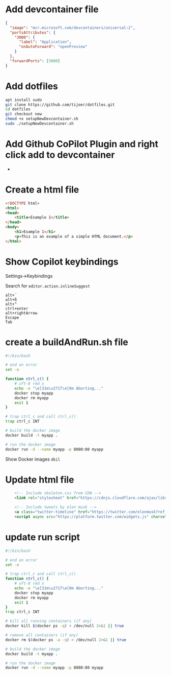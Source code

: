 # Add devcontainer file
```JSON
{
  "image": "mcr.microsoft.com/devcontainers/universal:2",
  "portsAttributes": {
    "3000": {
      "label": "Application",
      "onAutoForward": "openPreview"
    }
  },
  "forwardPorts": [3000]
}
```


# Add dotfiles
```bash
apt install sudo
git clone https://github.com/tijoer/dotfiles.git
cd dotfiles
git checkout new
chmod +x setupNewDevcontainer.sh 
sudo ./setupNewDevcontainer.sh
```

# Add Github CoPilot Plugin and right click add to devcontainer

- 

# Create a html file

```html
<!DOCTYPE html>
<html>
<head>
    <title>Example 1</title>
</head>
<body>
    <h1>Example 1</h1>
    <p>This is an example of a simple HTML document.</p>
</html>
```

# Show Copilot keybindings

Settings->Keybindings

Search for 	```editor.action.inlineSuggest```

```
alt+´
alt+ß
alt+^
ctrl+enter
alt+rightArrow
Escape
Tab
```

# create a buildAndRun.sh file

```bash
#!/bin/bash

# end on error
set -e

function ctrl_c() {
    # uft-8 red x
    echo -e "\e[31m\u2717\e[0m Aborting..."
    docker stop myapp
    docker rm myapp
    exit 1
}

# trap ctrl_c and call ctrl_c()
trap ctrl_c INT

# build the docker image
docker build -t myapp .

# run the docker image
docker run -d --name myapp -p 8080:80 myapp
```

Show Docker images `dkil`

# Update html file
```html
    <!-- Include skeleton.css from CDN -->
    <link rel="stylesheet" href="https://cdnjs.cloudflare.com/ajax/libs/skeleton/2.0.4/skeleton.min.css" />
```
```html
    <!-- Include tweets by elon musk -->
    <a class="twitter-timeline" href="https://twitter.com/elonmusk?ref_src=twsrc%5Etfw">Tweets by elonmusk</a>
    <script async src="https://platform.twitter.com/widgets.js" charset="utf-8"></script>
```
# update run script

```bash
#!/bin/bash

# end on error
set -e

# trap ctrl_c and call ctrl_c()
function ctrl_c() {
    # uft-8 red x
    echo -e "\e[31m\u2717\e[0m Aborting..."
    docker stop myapp
    docker rm myapp
    exit 1
}
trap ctrl_c INT

# kill all running containers (if any)
docker kill $(docker ps -q) > /dev/null 2>&1 || true

# remove all containers (if any)
docker rm $(docker ps -a -q) > /dev/null 2>&1 || true

# build the docker image
docker build -t myapp .

# run the docker image
docker run -d --name myapp -p 8080:80 myapp
```